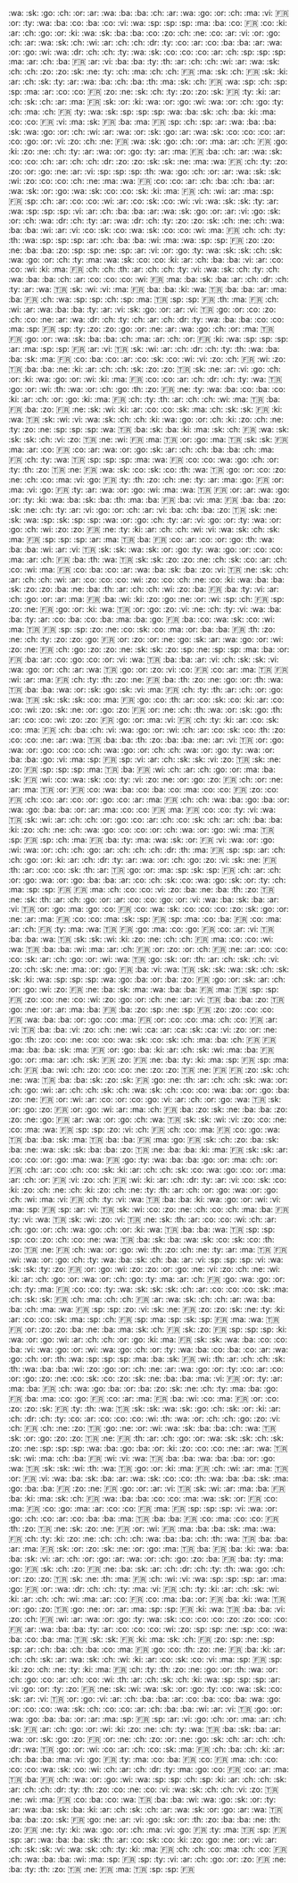 :wa: :sk: :go: :ch: :or:
:ar: :wa: :ba: :ba: :ch:
:ar: :wa: :go: :or: :ch:
:ma: :vi: :fr: :or: :ty:
:wa: :ba: :co: :ba: :co:
:vi: :wa: :sp: :sp: :sp:
:ma: :ba: :co: :fr: :co:
:ki: :ar: :ch: :go: :or:
:ki: :wa: :sk: :ba: :ba:
:co: :zo: :ch: :ne: :co:
:ar: :vi: :or: :go: :ch:
:ar: :wa: :sk: :ch: :wi:
:ar: :ch: :ch: :dr: :ty:
:co: :ar: :co: :ba: :ba:
:ar: :wa: :or: :go: :wi:
:wa: :dr: :ch: :ch: :ty:
:wa: :sk: :co: :co: :co:
:ar: :ch: :sp: :sp: :sp:
:ma: :ar: :ch: :ba: :fr:
:ar: :vi: :ba: :ba: :ty:
:th: :ar: :ch: :ch: :wi:
:ar: :wa: :sk: :ch: :ch:
:zo: :zo: :sk: :ne: :ty:
:ch: :ma: :ch: :ch: :fr:
:ma: :sk: :ch: :fr: :sk:
:ki: :ar: :ch: :sk: :ty:
:ar: :wa: :ba: :ch: :ba:
:th: :ma: :sk: :ch: :fr:
:wa: :sp: :ch: :sp: :sp:
:ma: :ar: :co: :co: :fr:
:zo: :ne: :sk: :ch: :ty:
:zo: :zo: :sk: :fr: :ty:
:ki: :ar: :ch: :sk: :ch:
:ar: :ma: :fr: :sk: :or:
:ki: :wa: :or: :go: :wi:
:wa: :or: :ch: :go: :ty:
:ch: :ma: :ch: :fr: :ty:
:wa: :sk: :sp: :sp: :sp:
:wa: :ba: :sk: :ch: :ba:
:ki: :ma: :co: :co: :fr:
:vi: :ma: :sk: :fr: :ba:
:ma: :fr: :sp: :ch: :sp:
:ar: :wa: :ba: :ba: :sk:
:wa: :go: :or: :ch: :wi:
:ar: :wa: :or: :sk: :go:
:ar: :wa: :sk: :co: :co:
:co: :ar: :co: :go: :or:
:vi: :zo: :ch: :ne: :fr:
:wa: :sk: :go: :ch: :or:
:ma: :ar: :ch: :fr: :go:
:ki: :zo: :ne: :ch: :ty:
:ar: :wa: :or: :go: :ty:
:ar: :ma: :fr: :ba: :ch:
:ar: :wa: :sk: :co: :co:
:ch: :ar: :ch: :ch: :dr:
:zo: :zo: :sk: :sk: :ne:
:ma: :wa: :fr: :ch: :ty:
:zo: :zo: :or: :go: :ne:
:ar: :vi: :sp: :sp: :sp:
:th: :wa: :go: :ch: :or:
:ar: :wa: :sk: :sk: :wi:
:zo: :co: :co: :ch: :ne:
:ma: :wa: :fr: :co: :co:
:ar: :ch: :ba: :ch: :ba:
:ar: :wa: :sk: :or: :go:
:wa: :sk: :co: :co: :sk:
:ki: :ma: :fr: :ch: :wi:
:ar: :ma: :sp: :fr: :sp:
:ch: :ar: :co: :co: :wi:
:ar: :co: :sk: :co: :wi:
:vi: :wa: :sk: :sk: :ty:
:ar: :wa: :sp: :sp: :sp:
:vi: :ar: :ch: :ba: :ba:
:ar: :wa: :sk: :go: :or:
:ar: :vi: :go: :sk: :or:
:ch: :wa: :dr: :ch: :ty:
:ar: :wa: :dr: :ch: :ty:
:zo: :zo: :sk: :ch: :ne:
:ch: :wa: :ba: :ba: :wi:
:ar: :vi: :co: :sk: :co:
:wa: :sk: :co: :co: :wi:
:ma: :fr: :ch: :ch: :ty:
:th: :wa: :sp: :sp: :sp:
:ar: :ch: :ba: :ba: :wi:
:ma: :wa: :sp: :sp: :fr:
:zo: :zo: :ne: :ba: :ba:
:zo: :sp: :sp: :ne: :sp:
:ar: :vi: :or: :go: :ty:
:wa: :sk: :sk: :ch: :sk:
:wa: :go: :or: :ch: :ty:
:ma: :wa: :sk: :co: :co:
:ki: :ar: :ch: :ba: :ba:
:vi: :ar: :co: :co: :wi:
:ki: :ma: :fr: :ch: :ch:
:th: :ar: :ch: :ch: :ty:
:vi: :wa: :sk: :ch: :ty:
:ch: :wa: :ba: :ba: :ch:
:ar: :co: :co: :co: :wi:
:fr: :ma: :ba: :sk: :ba:
:ar: :ch: :dr: :ch: :ty:
:ar: :wa: :tr: :sk: :wi:
:vi: :ma: :fr: :ba: :ba:
:ki: :wa: :tr: :ba: :ba:
:ar: :ma: :ba: :fr: :ch:
:wa: :sp: :sp: :ch: :sp:
:ma: :tr: :sp: :sp: :fr:
:th: :ma: :fr: :ch: :wi:
:ar: :wa: :ba: :ba: :ty:
:ar: :vi: :sk: :go: :or:
:ar: :vi: :tr: :go: :or:
:co: :zo: :ch: :co: :ne:
:ar: :wa: :dr: :ch: :ty:
:ch: :ar: :ch: :dr: :ty:
:wa: :ba: :ba: :co: :co:
:ma: :sp: :fr: :sp: :ty:
:zo: :zo: :go: :or: :ne:
:ar: :wa: :go: :ch: :or:
:ma: :tr: :fr: :go: :or:
:wa: :sk: :ba: :ba: :ch:
:ma: :ar: :ch: :or: :fr:
:ki: :wa: :sp: :sp: :sp:
:ar: :ma: :sp: :sp: :fr:
:ar: :vi: :tr: :sk: :wi:
:ar: :ch: :dr: :ch: :ty:
:th: :wa: :ba: :ba: :sk:
:ma: :fr: :co: :ba: :co:
:ar: :co: :sk: :co: :wi:
:vi: :zo: :ch: :fr: :wi:
:zo: :tr: :ba: :ba: :ne:
:ki: :ar: :ch: :ch: :sk:
:zo: :zo: :tr: :sk: :ne:
:ar: :vi: :go: :ch: :or:
:ki: :wa: :go: :or: :wi:
:ki: :ma: :fr: :co: :co:
:ar: :ch: :dr: :ch: :ty:
:wa: :tr: :go: :or: :wi:
:th: :wa: :or: :ch: :go:
:th: :zo: :fr: :ne: :ty:
:wa: :ba: :co: :ba: :co:
:ki: :ar: :ch: :or: :go:
:ki: :ma: :fr: :ch: :ty:
:th: :ar: :ch: :ch: :wi:
:ma: :tr: :ba: :fr: :ba:
:zo: :fr: :ne: :sk: :wi:
:ki: :ar: :co: :co: :sk:
:ma: :ch: :sk: :sk: :fr:
:ki: :wa: :tr: :sk: :wi:
:vi: :wa: :sk: :ch: :ch:
:ki: :wa: :go: :or: :ch:
:ki: :zo: :ch: :ne: :ty:
:zo: :ne: :sp: :sp: :sp:
:wa: :tr: :ba: :sk: :ba:
:ki: :ma: :sk: :ch: :fr:
:wa: :sk: :sk: :sk: :ch:
:vi: :zo: :tr: :ne: :wi:
:fr: :ma: :tr: :or: :go:
:ma: :tr: :sk: :sk: :fr:
:ma: :ar: :co: :fr: :co:
:ar: :wa: :or: :go: :sk:
:ar: :ch: :ch: :ba: :ba:
:ch: :ma: :fr: :ch: :ty:
:wa: :tr: :sp: :sp: :sp:
:ma: :wa: :fr: :co: :co:
:wa: :go: :ch: :or: :ty:
:th: :zo: :tr: :ne: :fr:
:wa: :sk: :co: :sk: :co:
:th: :wa: :tr: :go: :or:
:co: :zo: :ne: :ch: :co:
:ma: :vi: :go: :fr: :ty:
:th: :zo: :ch: :ne: :ty:
:ar: :ma: :go: :fr: :or:
:ma: :vi: :go: :fr: :ty:
:ar: :wa: :or: :go: :wi:
:ma: :wa: :tr: :fr: :or:
:ar: :wa: :go: :or: :ty:
:ki: :wa: :ba: :sk: :ba:
:th: :ma: :ba: :fr: :ba:
:vi: :ma: :fr: :ba: :ba:
:zo: :sk: :ne: :ch: :ty:
:ar: :vi: :go: :or: :ch:
:ar: :vi: :ba: :ch: :ba:
:zo: :tr: :sk: :ne: :sk:
:wa: :sp: :sk: :sp: :sp:
:wa: :or: :go: :ch: :ty:
:ar: :vi: :go: :or: :ty:
:wa: :or: :go: :ch: :wi:
:zo: :zo: :fr: :ne: :ty:
:ki: :ar: :ch: :ch: :wi:
:vi: :wa: :sk: :ch: :sk:
:ma: :fr: :sp: :sp: :sp:
:ar: :ma: :tr: :ba: :fr:
:co: :ar: :co: :or: :go:
:th: :wa: :ba: :ba: :wi:
:ar: :vi: :tr: :sk: :sk:
:wa: :sk: :or: :go: :ty:
:wa: :go: :or: :co: :co:
:ma: :ar: :ch: :fr: :ba:
:th: :wa: :tr: :sk: :sk:
:zo: :zo: :ne: :ch: :sk:
:co: :ar: :ch: :co: :wi:
:ma: :fr: :co: :ba: :co:
:ar: :wa: :ba: :sk: :ba:
:zo: :vi: :tr: :ne: :sk:
:ch: :ar: :ch: :ch: :wi:
:ar: :co: :co: :co: :wi:
:zo: :co: :ch: :ne: :co:
:ki: :wa: :ba: :ba: :sk:
:zo: :zo: :ba: :ne: :ba:
:th: :ar: :ch: :ch: :wi:
:zo: :ba: :fr: :ba: :ty:
:vi: :ar: :ch: :go: :or:
:ar: :ma: :fr: :ba: :wi:
:ki: :zo: :go: :ne: :or:
:wi: :sp: :ch: :fr: :sp:
:zo: :ne: :fr: :go: :or:
:ki: :wa: :tr: :or: :go:
:zo: :vi: :ne: :ch: :ty:
:vi: :wa: :ba: :ba: :ty:
:ar: :co: :ba: :co: :ba:
:ma: :ba: :go: :fr: :ba:
:co: :wa: :sk: :co: :wi:
:ma: :tr: :fr: :sp: :sp:
:zo: :ne: :co: :sk: :co:
:ma: :or: :ba: :ba: :fr:
:th: :zo: :ne: :ch: :ty:
:zo: :zo: :go: :fr: :or:
:zo: :or: :ne: :go: :sk:
:ar: :wa: :go: :or: :wi:
:zo: :ne: :fr: :ch: :go:
:zo: :zo: :ne: :sk: :sk:
:zo: :sp: :ne: :sp: :sp:
:ma: :ba: :or: :fr: :ba:
:ar: :co: :go: :co: :or:
:vi: :wa: :tr: :ba: :ba:
:ar: :vi: :ch: :sk: :sk:
:vi: :wa: :go: :or: :ch:
:ar: :wa: :tr: :go: :or:
:zo: :vi: :co: :fr: :co:
:ar: :ma: :tr: :fr: :wi:
:ar: :ma: :fr: :ch: :ty:
:th: :zo: :ne: :fr: :ba:
:th: :zo: :ne: :go: :or:
:th: :wa: :tr: :ba: :ba:
:wa: :or: :sk: :go: :sk:
:vi: :ma: :fr: :ch: :ty:
:th: :ar: :ch: :or: :go:
:wa: :tr: :sk: :sk: :sk:
:co: :ma: :fr: :go: :co:
:th: :ar: :co: :sk: :co:
:ki: :ar: :co: :co: :wi:
:zo: :sk: :ne: :or: :go:
:zo: :fr: :or: :ne: :ch:
:th: :wa: :or: :sk: :go:
:th: :ar: :co: :co: :wi:
:zo: :zo: :fr: :go: :or:
:ma: :vi: :fr: :ch: :ty:
:ki: :ar: :co: :sk: :co:
:ma: :fr: :ch: :ba: :ch:
:vi: :wa: :go: :or: :wi:
:ch: :ar: :co: :sk: :co:
:th: :zo: :co: :co: :ne:
:ar: :wa: :tr: :ba: :ba:
:th: :zo: :ba: :ba: :ne:
:ar: :vi: :tr: :or: :go:
:wa: :or: :go: :co: :co:
:ch: :wa: :go: :or: :ch:
:ch: :wa: :or: :go: :ty:
:wa: :or: :ba: :ba: :go:
:vi: :ma: :sp: :fr: :sp:
:vi: :ar: :ch: :sk: :sk:
:vi: :zo: :tr: :sk: :ne:
:zo: :fr: :sp: :sp: :sp:
:ma: :tr: :ba: :fr: :wi:
:ch: :ar: :ch: :go: :or:
:ma: :ba: :sk: :fr: :wi:
:co: :wa: :sk: :co: :ty:
:vi: :zo: :ne: :or: :go:
:zo: :fr: :ch: :or: :ne:
:ar: :ma: :tr: :or: :fr:
:co: :wa: :ba: :co: :ba:
:co: :ma: :co: :co: :fr:
:zo: :co: :fr: :ch: :co:
:ar: :co: :or: :go: :co:
:ar: :ma: :fr: :ch: :ch:
:wa: :ba: :go: :ba: :or:
:wa: :go: :ba: :ba: :or:
:ar: :ma: :co: :co: :fr:
:ma: :fr: :co: :co: :ty:
:vi: :wa: :tr: :sk: :wi:
:ar: :ch: :ch: :or: :go:
:co: :ar: :ch: :co: :sk:
:ch: :ar: :ch: :ba: :ba:
:ki: :zo: :ch: :ne: :ch:
:wa: :go: :co: :co: :or:
:ch: :wa: :or: :go: :wi:
:ma: :tr: :sp: :fr: :sp:
:ch: :ma: :fr: :ba: :ty:
:ma: :wa: :sk: :or: :fr:
:vi: :wa: :or: :go: :wi:
:wa: :or: :ch: :ch: :go:
:ar: :ch: :ch: :ch: :dr:
:th: :ma: :fr: :sp: :sp:
:ar: :ch: :ch: :go: :or:
:ki: :ar: :ch: :dr: :ty:
:ar: :wa: :or: :ch: :go:
:zo: :vi: :sk: :ne: :fr:
:th: :ar: :co: :co: :sk:
:th: :ar: :tr: :go: :or:
:ma: :sp: :sk: :sp: :fr:
:ch: :ar: :ch: :or: :go:
:wa: :or: :go: :ba: :ba:
:ar: :co: :ch: :sk: :co:
:wa: :go: :sk: :or: :ty:
:ch: :ma: :sp: :sp: :fr:
:fr: :ma: :ch: :co: :co:
:vi: :zo: :ba: :ne: :ba:
:th: :zo: :tr: :ne: :sk:
:th: :ar: :ch: :go: :or:
:ar: :co: :co: :go: :or:
:vi: :wa: :ba: :sk: :ba:
:ar: :vi: :tr: :or: :go:
:ma: :go: :co: :fr: :co:
:wa: :sk: :co: :co: :co:
:zo: :sk: :go: :or: :ne:
:ar: :ma: :fr: :co: :co:
:ma: :sk: :sp: :fr: :sp:
:ma: :co: :ba: :fr: :co:
:ma: :ar: :ch: :fr: :ty:
:ma: :wa: :tr: :fr: :go:
:ma: :co: :go: :fr: :co:
:ar: :vi: :tr: :ba: :ba:
:wa: :tr: :sk: :sk: :wi:
:ki: :zo: :ne: :ch: :ch:
:fr: :ma: :co: :co: :wi:
:wa: :tr: :ba: :ba: :wi:
:ma: :ar: :ch: :fr: :or:
:zo: :or: :ch: :fr: :ne:
:ar: :co: :co: :co: :sk:
:ar: :ch: :go: :or: :wi:
:wa: :tr: :go: :sk: :or:
:th: :ar: :ch: :sk: :ch:
:vi: :zo: :ch: :sk: :ne:
:ma: :or: :go: :fr: :ba:
:vi: :wa: :tr: :sk: :sk:
:wa: :sk: :ch: :sk: :sk:
:ki: :wa: :sp: :sp: :sp:
:wa: :go: :ba: :or: :ba:
:zo: :fr: :go: :or: :sk:
:ar: :ch: :or: :go: :wi:
:zo: :fr: :ne: :ba: :sk:
:ma: :wa: :ba: :ba: :fr:
:ma: :tr: :sp: :sp: :fr:
:zo: :co: :ne: :co: :wi:
:zo: :go: :or: :ch: :ne:
:ar: :vi: :tr: :ba: :ba:
:zo: :tr: :go: :ne: :or:
:ar: :ma: :ba: :fr: :ba:
:zo: :sp: :ne: :sp: :fr:
:zo: :zo: :co: :co: :fr:
:wa: :ba: :ba: :or: :go:
:co: :ma: :fr: :or: :co:
:co: :ma: :ch: :co: :fr:
:ar: :vi: :tr: :ba: :ba:
:vi: :zo: :ch: :ne: :wi:
:ca: :ar: :ca: :sk: :ca:
:vi: :zo: :or: :ne: :go:
:th: :zo: :co: :ne: :co:
:co: :wa: :sk: :co: :sk:
:ch: :ma: :ba: :ch: :fr:
:fr: :ma: :ba: :ba: :sk:
:ma: :fr: :or: :go: :ba:
:ki: :ar: :ch: :sk: :wi:
:ma: :ba: :fr: :go: :or:
:ma: :ar: :ch: :sk: :fr:
:zo: :fr: :ne: :ba: :ty:
:ki: :ma: :sp: :fr: :sp:
:ma: :ch: :fr: :ba: :wi:
:ch: :zo: :co: :co: :ne:
:zo: :zo: :tr: :ne: :fr:
:fr: :zo: :sk: :ch: :ne:
:wa: :tr: :ba: :ba: :sk:
:zo: :sk: :fr: :go: :ne:
:th: :ar: :ch: :ch: :sk:
:wa: :or: :ch: :go: :wi:
:ar: :ch: :ch: :sk: :ch:
:wa: :sk: :ch: :co: :co:
:wa: :ba: :or: :go: :ba:
:zo: :ne: :fr: :or: :wi:
:ar: :co: :or: :co: :go:
:vi: :ar: :ch: :or: :go:
:wa: :tr: :sk: :or: :go:
:zo: :fr: :or: :go: :wi:
:ar: :ma: :ch: :fr: :ba:
:zo: :sk: :ne: :ba: :ba:
:zo: :zo: :ne: :go: :fr:
:ar: :wa: :or: :go: :ch:
:wa: :tr: :sk: :sk: :wi:
:vi: :zo: :co: :ne: :co:
:ma: :wa: :fr: :sp: :sp:
:zo: :vi: :ch: :fr: :ch:
:co: :ma: :fr: :co: :go:
:wa: :tr: :ba: :ba: :sk:
:ma: :tr: :ba: :ba: :fr:
:ma: :go: :fr: :sk: :ch:
:zo: :ba: :sk: :ba: :ne:
:wa: :sk: :sk: :ba: :ba:
:zo: :tr: :ne: :ba: :ba:
:ki: :ma: :fr: :sk: :sk:
:ar: :co: :co: :or: :go:
:ma: :wa: :fr: :go: :ty:
:wa: :ba: :ba: :go: :or:
:ma: :ch: :or: :fr: :ch:
:ar: :co: :ch: :co: :sk:
:ki: :ar: :ch: :ch: :sk:
:co: :wa: :go: :co: :or:
:ma: :ar: :ch: :or: :fr:
:vi: :zo: :ch: :fr: :wi:
:ki: :ar: :ch: :dr: :ty:
:ar: :vi: :co: :sk: :co:
:ki: :zo: :ch: :ne: :ch:
:ki: :zo: :ch: :ne: :ty:
:th: :ar: :ch: :or: :go:
:wa: :or: :go: :ch: :wi:
:ma: :vi: :fr: :ch: :ty:
:vi: :wa: :tr: :ba: :ba:
:ki: :wa: :go: :or: :wi:
:vi: :ma: :sp: :fr: :sp:
:ar: :vi: :tr: :sk: :wi:
:co: :zo: :ne: :ch: :co:
:ch: :ma: :ba: :fr: :ty:
:vi: :wa: :tr: :sk: :wi:
:zo: :vi: :tr: :ne: :sk:
:th: :ar: :co: :co: :wi:
:ch: :ar: :ch: :go: :or:
:ch: :wa: :go: :ch: :or:
:ki: :wa: :tr: :ba: :ba:
:wa: :tr: :sp: :sp: :sp:
:co: :zo: :ch: :co: :ne:
:wa: :tr: :ba: :sk: :ba:
:wa: :sk: :co: :sk: :co:
:th: :zo: :tr: :ne: :fr:
:ch: :wa: :or: :go: :wi:
:th: :zo: :ch: :ne: :ty:
:ar: :ma: :tr: :fr: :wi:
:wa: :or: :go: :ch: :ty:
:wa: :ba: :sk: :ch: :ba:
:ar: :vi: :sp: :sp: :sp:
:vi: :wa: :sk: :sk: :ty:
:zo: :fr: :or: :go: :wi:
:zo: :zo: :or: :go: :ne:
:vi: :zo: :ch: :ne: :wi:
:ki: :ar: :ch: :go: :or:
:wa: :or: :ch: :go: :ty:
:ma: :ar: :ch: :fr: :go:
:wa: :go: :or: :ch: :ty:
:ma: :fr: :co: :co: :ty:
:wa: :sk: :sk: :sk: :ch:
:ar: :co: :co: :co: :sk:
:ma: :ch: :sk: :sk: :fr:
:ch: :ma: :ch: :ch: :fr:
:ar: :wa: :sk: :ch: :ch:
:ar: :wa: :ba: :ba: :ch:
:ma: :wa: :fr: :sp: :sp:
:zo: :vi: :sk: :ne: :fr:
:zo: :zo: :sk: :ne: :ty:
:ki: :ar: :co: :co: :sk:
:ma: :sp: :ch: :fr: :sp:
:ma: :sp: :sk: :sp: :fr:
:ma: :wa: :tr: :fr: :or:
:zo: :zo: :ba: :ne: :ba:
:ma: :sk: :ch: :fr: :sk:
:zo: :fr: :sp: :sp: :sp:
:ki: :wa: :or: :go: :wi:
:ar: :ch: :ch: :or: :go:
:ki: :ma: :fr: :sk: :sk:
:wa: :ba: :co: :co: :ba:
:vi: :wa: :go: :or: :wi:
:wa: :go: :ch: :or: :ty:
:wa: :ba: :co: :ba: :co:
:ar: :wa: :go: :ch: :or:
:th: :wa: :sp: :sp: :sp:
:ma: :ba: :sk: :fr: :wi:
:th: :ar: :ch: :ch: :sk:
:th: :wa: :ba: :ba: :wi:
:zo: :go: :or: :ch: :ne:
:ar: :wa: :go: :or: :ty:
:co: :ar: :co: :or: :go:
:zo: :ne: :co: :sk: :co:
:zo: :sk: :ne: :ba: :ba:
:ma: :vi: :fr: :or: :ty:
:ar: :ma: :ba: :fr: :ch:
:wa: :go: :ba: :or: :ba:
:zo: :sk: :ne: :ch: :ty:
:ma: :ba: :go: :fr: :ba:
:ma: :co: :go: :fr: :co:
:ar: :ma: :fr: :ba: :wi:
:co: :ma: :fr: :or: :co:
:zo: :zo: :sk: :fr: :ty:
:th: :wa: :tr: :sk: :sk:
:wa: :sk: :go: :ch: :sk: :or:
:ki: :ar: :ch: :dr: :ch: :ty:
:co: :ar: :co: :co: :co: :wi:
:th: :wa: :or: :ch: :ch: :go:
:zo: :vi: :ch: :fr: :ch: :ne:
:zo: :tr: :go: :ne: :or: :wi:
:wa: :sk: :ba: :ba: :ch:
:wa: :tr: :sk: :or: :go:
:zo: :zo: :tr: :ne: :fr:
:th: :ar: :ch: :go: :or:
:wa: :sk: :sk: :ch: :sk:
:zo: :ne: :sp: :sp: :sp:
:wa: :ba: :go: :ba: :or:
:ki: :zo: :co: :co: :ne:
:ar: :wa: :tr: :sk: :wi:
:ma: :ch: :ba: :fr: :wi:
:vi: :wa: :tr: :ba: :ba:
:wa: :ba: :ba: :or: :go:
:wa: :tr: :sk: :sk: :wi:
:th: :wa: :tr: :go: :or:
:ki: :ma: :fr: :ch: :wi:
:ar: :ma: :tr: :or: :fr:
:vi: :wa: :ba: :sk: :ba:
:ar: :wa: :sk: :co: :co:
:th: :wa: :ba: :ba: :sk:
:ma: :go: :ba: :ba: :fr:
:zo: :ne: :fr: :go: :or:
:ar: :vi: :tr: :sk: :wi:
:ar: :ma: :ba: :fr: :ba:
:ki: :ma: :sk: :ch: :fr:
:wa: :ba: :ba: :co: :co:
:ma: :wa: :sk: :or: :fr:
:co: :ma: :fr: :co: :go:
:ma: :ar: :co: :co: :fr:
:ma: :fr: :sp: :sp: :sp:
:vi: :wa: :or: :go: :ch:
:co: :ar: :co: :ba: :ba:
:ma: :tr: :ba: :ba: :fr:
:co: :ma: :co: :co: :fr:
:th: :zo: :tr: :ne: :sk:
:zo: :ne: :fr: :or: :wi:
:fr: :ma: :ba: :ba: :sk:
:ma: :wa: :fr: :ch: :ty:
:ki: :zo: :ne: :ch: :ch:
:ch: :wa: :ba: :ba: :ch:
:th: :wa: :tr: :ba: :ba:
:ar: :ma: :fr: :sk: :or:
:zo: :sk: :ne: :or: :go:
:ma: :tr: :ba: :fr: :ba:
:ki: :wa: :ba: :ba: :sk:
:vi: :ar: :ch: :or: :go:
:ar: :wa: :or: :ch: :go:
:zo: :ba: :fr: :ba: :ty:
:ma: :go: :fr: :sk: :ch:
:zo: :fr: :ne: :ba: :sk:
:ar: :ch: :dr: :ch: :ty:
:th: :wa: :go: :ch: :or:
:zo: :zo: :tr: :sk: :ne:
:th: :ma: :fr: :ch: :wi:
:vi: :wa: :sp: :sp: :sp:
:ar: :ma: :go: :fr: :or:
:wa: :dr: :ch: :ch: :ty:
:ma: :vi: :fr: :ch: :ty:
:ki: :ar: :ch: :sk: :wi:
:ki: :ar: :ch: :ch: :wi:
:ma: :ar: :co: :fr: :co:
:ma: :ba: :or: :fr: :ba:
:ki: :wa: :tr: :or: :go:
:zo: :tr: :go: :ne: :or:
:ar: :ma: :sp: :sp: :fr:
:ki: :wa: :tr: :ba: :ba:
:vi: :zo: :ch: :fr: :wi:
:ar: :wa: :or: :go: :ty:
:wa: :sk: :co: :co: :co:
:zo: :zo: :co: :co: :fr:
:ar: :wa: :ba: :ba: :ty:
:ar: :co: :co: :co: :wi:
:zo: :sp: :sp: :ne: :sp:
:co: :wa: :ba: :co: :ba:
:ma: :tr: :sk: :sk: :fr:
:ki: :ma: :sk: :ch: :fr:
:zo: :sp: :ne: :sp: :sp:
:ar: :ch: :ba: :ch: :ba:
:co: :ma: :fr: :go: :co:
:th: :zo: :ne: :fr: :ba:
:ki: :ar: :ch: :ch: :sk:
:ar: :wa: :sk: :ch: :wi:
:ki: :ar: :co: :sk: :co:
:vi: :ma: :sp: :fr: :sp:
:ki: :zo: :ch: :ne: :ty:
:ki: :ma: :fr: :ch: :ty:
:th: :zo: :ne: :go: :or:
:th: :wa: :or: :ch: :go:
:co: :ar: :ch: :co: :wi:
:th: :ar: :ch: :sk: :ch:
:ki: :wa: :sp: :sp: :sp:
:ar: :vi: :go: :or: :ty:
:zo: :fr: :ne: :sk: :wi:
:wa: :sk: :or: :go: :ty:
:co: :wa: :sk: :co: :sk:
:ar: :vi: :tr: :or: :go:
:vi: :ar: :ch: :ba: :ba:
:ar: :co: :ba: :co: :ba:
:wa: :go: :or: :co: :co:
:wa: :sk: :ch: :co: :co:
:ar: :ch: :ba: :ba: :wi:
:ar: :vi: :tr: :go: :or:
:wa: :go: :ba: :ba: :or:
:ar: :ma: :sp: :fr: :sp:
:ar: :vi: :go: :ch: :or:
:ma: :ar: :ch: :sk: :fr:
:ar: :ch: :go: :or: :wi:
:ki: :zo: :ne: :ch: :ty:
:wa: :tr: :ba: :sk: :ba:
:ar: :wa: :or: :sk: :go:
:zo: :fr: :or: :ne: :ch:
:zo: :or: :ne: :go: :sk:
:ch: :ar: :ch: :ch: :dr:
:wa: :tr: :go: :or: :wi:
:co: :ar: :ch: :co: :sk:
:ma: :fr: :ch: :ba: :ch:
:ki: :ar: :ch: :ba: :ba:
:ma: :vi: :go: :fr: :ty:
:ma: :co: :ba: :fr: :co:
:fr: :ma: :ch: :co: :co:
:co: :wa: :sk: :co: :wi:
:ch: :ar: :ch: :dr: :ty:
:ma: :go: :co: :fr: :co:
:ar: :ma: :tr: :ba: :fr:
:ch: :wa: :or: :go: :wi:
:wa: :sp: :sp: :ch: :sp:
:ki: :ar: :ch: :ch: :sk:
:ar: :ch: :ch: :dr: :ty:
:th: :zo: :co: :ne: :co:
:vi: :wa: :sk: :ch: :ch:
:vi: :zo: :tr: :ne: :wi:
:ma: :fr: :co: :ba: :co:
:wa: :tr: :ba: :ba: :wi:
:wa: :go: :sk: :or: :ty:
:ar: :wa: :ba: :sk: :ba:
:ki: :ar: :ch: :sk: :ch:
:ar: :wa: :sk: :or: :go:
:ar: :wa: :tr: :ba: :ba:
:zo: :sk: :fr: :go: :ne:
:ar: :vi: :go: :sk: :or:
:th: :zo: :ba: :ba: :ne:
:th: :zo: :fr: :ne: :ty:
:ki: :wa: :go: :or: :ch:
:ma: :vi: :go: :fr: :ty:
:ma: :tr: :sp: :fr: :sp:
:ar: :wa: :ba: :ba: :sk:
:th: :ar: :co: :sk: :co:
:ki: :zo: :go: :ne: :or:
:vi: :ar: :ch: :sk: :sk:
:vi: :wa: :sk: :ch: :ty:
:ki: :ma: :fr: :ch: :ch:
:co: :ma: :ch: :co: :fr:
:ch: :wa: :ba: :ba: :wi:
:ma: :sp: :fr: :sp: :ty:
:vi: :ar: :ch: :go: :or:
:zo: :fr: :ne: :ba: :ty:
:th: :zo: :tr: :ne: :fr:
:ma: :tr: :sp: :sp: :fr: